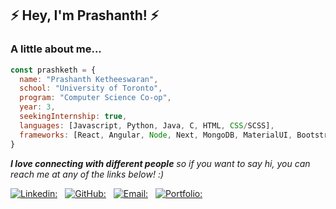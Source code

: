 <h2> ⚡ Hey, I'm Prashanth! ⚡</h2>

### A little about me...  

```javascript
const prashketh = {
  name: "Prashanth Ketheeswaran",
  school: "University of Toronto",
  program: "Computer Science Co-op",
  year: 3,
  seekingInternship: true,
  languages: [Javascript, Python, Java, C, HTML, CSS/SCSS],
  frameworks: [React, Angular, Node, Next, MongoDB, MaterialUI, Bootstrap],
}
```

<em><b>I love connecting with different people</b> so if you want to say hi, you can reach me at any of the links below! :)</em>

[![Linkedin:](https://img.shields.io/badge/-prashketh-blue?style=flat-square&logo=Linkedin&logoColor=white&link=https://www.linkedin.com/in/prashketh/)](https://www.linkedin.com/in/prashketh/) &nbsp;
[![GitHub:](https://img.shields.io/github/followers/prashketh?label=follow&style=social)](https://github.com/prashketh) &nbsp;
[![Email:](https://img.shields.io/badge/-Email-%23BB001B)](mailto:prashanthketheeswaran@gmail.com) &nbsp;
[![Portfolio:](https://img.shields.io/badge/-Website-%230053a1)](https://prashketh.me)

